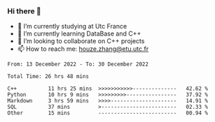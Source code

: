 ### Hi there 👋
- 🔭 I’m currently studying at Utc France
- 🌱 I’m currently learning DataBase and C++
- 👯 I’m looking to collaborate on C++ projects
- 📫 How to reach me: houze.zhang@etu.utc.fr

<!--START_SECTION:waka-->

```text
From: 13 December 2022 - To: 30 December 2022

Total Time: 26 hrs 48 mins

C++          11 hrs 25 mins  >>>>>>>>>>>--------------   42.62 %
Python       10 hrs 9 mins   >>>>>>>>>----------------   37.92 %
Markdown     3 hrs 59 mins   >>>>---------------------   14.91 %
SQL          37 mins         >------------------------   02.33 %
Other        15 mins         -------------------------   00.94 %
```

<!--END_SECTION:waka-->
